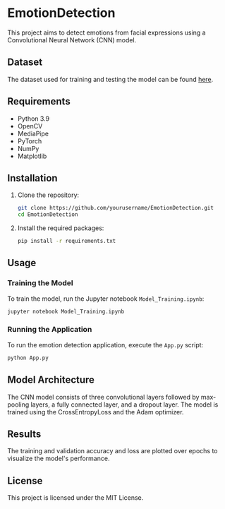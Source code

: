 # EmotionDetection

This project aims to detect emotions from facial expressions using a Convolutional Neural Network (CNN) model.

## Dataset

The dataset used for training and testing the model can be found [here](https://www.kaggle.com/datasets/msambare/fer2013).

## Requirements

- Python 3.9
- OpenCV
- MediaPipe
- PyTorch
- NumPy
- Matplotlib

## Installation

1. Clone the repository:
    ```bash
    git clone https://github.com/yourusername/EmotionDetection.git
    cd EmotionDetection
    ```

2. Install the required packages:
    ```bash
    pip install -r requirements.txt
    ```

## Usage

### Training the Model

To train the model, run the Jupyter notebook `Model_Training.ipynb`:
```bash
jupyter notebook Model_Training.ipynb
```

### Running the Application

To run the emotion detection application, execute the `App.py` script:
```bash
python App.py
```

## Model Architecture

The CNN model consists of three convolutional layers followed by max-pooling layers, a fully connected layer, and a dropout layer. The model is trained using the CrossEntropyLoss and the Adam optimizer.

## Results

The training and validation accuracy and loss are plotted over epochs to visualize the model's performance.

## License

This project is licensed under the MIT License.
